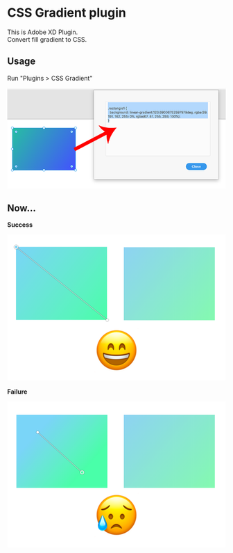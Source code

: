 # CSS Gradient plugin
This is Adobe XD Plugin.  
Convert fill gradient to CSS.

## Usage
Run "Plugins > CSS Gradient"

![Example Image](./img/example1.png)

## Now...

**Success**

![Success Image](./img/success.png)

**Failure**

![Failure Image](./img/failure.png)
